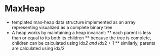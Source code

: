 # MaxHeap

* templated max-heap data structure implemented as an array representing visualized as a complete binary tree
* A heap works by maintaining a heap invariant:
** each parent is less than or equal to its both its children
** because the tree is complete, children can be calculated using idx*2 and idx*2 + 1
** similarly, parents are calculated using idx/2
